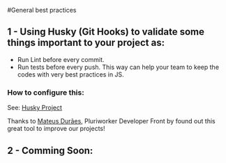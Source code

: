 #General best practices

## 1 - Using Husky (Git Hooks) to validate some things important to your project as:
* Run Lint before every commit.
* Run tests before every push.
This way can help your team to keep the codes with very best practices in JS.

### How to configure this:
See: [Husky Project](https://github.com/typicode/husky)

Thanks to [Mateus Durães](https://github.com/mateusduraes), Pluriworker Developer Front by found out this great tool to improve our projects!


## 2 - Comming Soon:
